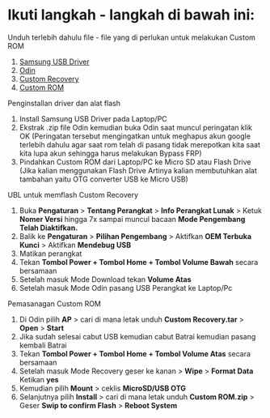 # Ikuti langkah - langkah di bawah ini:
Unduh terlebih dahulu file - file yang di perlukan untuk melakukan Custom ROM
1. [Samsung USB Driver](https://samsungusbdriver.com/category/download)
2. [Odin](https://odindownloader.com/category/download)
3. [Custom Recovery](https://github.com/cilegordev/Custom-ROM-SGJ2P/releases/tag/v1.0.0)
4. [Custom ROM](https://github.com/cilegordev/Custom-ROM-SGJ2P/releases/tag/v1.0.0)

Penginstallan driver dan alat flash
1. Install Samsung USB Driver pada Laptop/PC
2. Ekstrak .zip file Odin kemudian buka Odin saat muncul peringatan klik OK (Peringatan tersebut mengingatkan untuk meghapus akun google terlebih dahulu agar saat rom telah di pasang tidak merepotkan kita saat kita lupa akun sehingga harus melakukan Bypass FRP)
3. Pindahkan Custom ROM dari Laptop/PC ke Micro SD atau Flash Drive (Jika kalian menggunakan Flash Drive Artinya kalian membutuhkan alat tambahan yaitu OTG converter USB ke Micro USB)

UBL untuk memflash Custom Recovery
1. Buka <b>Pengaturan</b> > <b>Tentang Perangkat</b> > <b>Info Perangkat Lunak</b> > Ketuk <b>Nomer Versi</b> hingga 7x sampai muncul bacaan <b>Mode Pengembang Telah Diaktifkan.</b>
2. Balik ke <b>Pengaturan</b> > <b>Pilihan Pengembang</b> > Aktifkan <b>OEM Terbuka Kunci</b> > Aktifkan <b>Mendebug USB</b>
3. Matikan perangkat
4. Tekan <b>Tombol Power + Tombol Home + Tombol Volume Bawah</b> secara bersamaan
5. Setelah masuk Mode Download tekan <b>Volume Atas</b>
6. Setelah masuk Mode Odin pasang USB Perangkat ke Laptop/Pc

Pemasanagan Custom ROM
1. Di Odin pilih <b>AP</b> > cari di mana letak unduh <b>Custom Recovery.tar</b> > <b>Open</b> > <b>Start</b>
2. Jika sudah selesai cabut USB kemudian cabut Batrai kemudian pasang kembali Batrai
3. Tekan <b>Tombol Power + Tombol Home + Tombol Volume Atas</b> secara bersamaan
4. Setelah masuk Mode Recovery geser ke kanan > <b>Wipe</b> > <b>Format Data</b> Ketikan <b>yes</b>
5. Kemudian pilih <b>Mount</b> > ceklis <b>MicroSD/USB OTG</b>
6. Selanjutnya pilih <b>Install</b> > cari di mana letak unduh <b>Custom ROM.zip</b> > Geser <b>Swip to confirm Flash</b> > <b>Reboot System</b>
